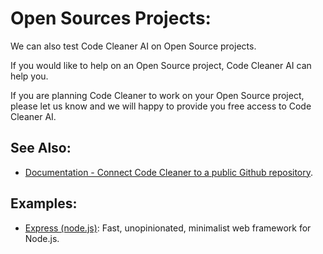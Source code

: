 # Open Sources Projects:

We can also test Code Cleaner AI on Open Source projects.

If you would like to help on an Open Source project, Code Cleaner AI can help you.

If you are planning Code Cleaner to work on your Open Source project, please let us know and we will happy to provide you free access to Code Cleaner AI.

## See Also:

- [Documentation - Connect Code Cleaner to a public Github repository](https://docs.condecleaner.ai/github/connect-to-github.md).

## Examples:

- [Express  (node.js)](https://github.com/expressjs/express): Fast, unopinionated, minimalist web framework for Node.js.


